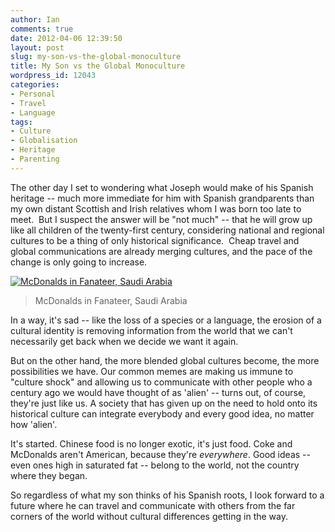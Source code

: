 ```yaml
---
author: Ian
comments: true
date: 2012-04-06 12:39:50
layout: post
slug: my-son-vs-the-global-monoculture
title: My Son vs the Global Monoculture
wordpress_id: 12043
categories:
- Personal
- Travel
- Language
tags:
- Culture
- Globalisation
- Heritage
- Parenting
---
```


The other day I set to wondering what Joseph would make of his Spanish heritage -- much more immediate for him with Spanish grandparents than my own distant Scottish and Irish relatives whom I was born too late to meet.  But I suspect the answer will be "not much" -- that he will grow up like all children of the twenty-first century, considering national and regional cultures to be a thing of only historical significance.  Cheap travel and global communications are already merging cultures, and the pace of the change is only going to increase.

[![McDonalds in Fanateer, Saudi Arabia](//files.ianrenton.com/sites/blog/2009/12/review-mar-300x225.jpg)](//files.ianrenton.com/sites/blog/2009/12/review-mar.jpg)

> McDonalds in Fanateer, Saudi Arabia

In a way, it's sad -- like the loss of a species or a language, the erosion of a cultural identity is removing information from the world that we can't necessarily get back when we decide we want it again.

But on the other hand, the more blended global cultures become, the more possibilities we have.  Our common memes are making us immune to "culture shock" and allowing us to communicate with other people who a century ago we would have thought of as 'alien' -- turns out, of course, they're just like us.  A society that has given up on the need to hold onto its historical culture can integrate everybody and every good idea, no matter how 'alien'.

It's started.  Chinese food is no longer exotic, it's just food.  Coke and McDonalds aren't American, because they're _everywhere_.  Good ideas -- even ones high in saturated fat -- belong to the world, not the country where they began.

So regardless of what my son thinks of his Spanish roots, I look forward to a future where he can travel and communicate with others from the far corners of the world without cultural differences getting in the way.
